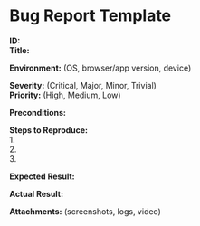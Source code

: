# Bug Report Template

**ID:**  
**Title:**  

**Environment:** (OS, browser/app version, device)  

**Severity:** (Critical, Major, Minor, Trivial)  
**Priority:** (High, Medium, Low)  

**Preconditions:**  

**Steps to Reproduce:**  
1.  
2.  
3.  

**Expected Result:**  

**Actual Result:**  

**Attachments:** (screenshots, logs, video)  
